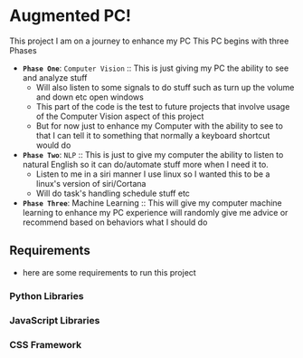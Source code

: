 # Augmented PC!
This project I am on a journey to enhance my PC This PC begins with three Phases 

- **`Phase One`**: `Computer Vision` :: This is just giving my PC the ability to see and analyze stuff 
	- Will also listen to some signals to do stuff such as turn up the volume and down etc open windows
	- This part of the code is the test to future projects that involve usage of the Computer Vision aspect of this project 
	- But for now just to enhance my Computer with the ability to see to that I can tell it to something that normally a keyboard shortcut would do 
- **`Phase Two`**: `NLP` :: This is just to give my computer the ability to listen to natural English so it can do/automate stuff more when I need it to. 
	- Listen to me in a siri manner I use linux so I wanted this to be a linux's version of siri/Cortana 
	- Will do task's handling schedule stuff etc 
- **`Phase Three`**: Machine Learning :: This will give my computer machine learning to enhance my PC experience will randomly give me advice or recommend based on behaviors what I should do 


## Requirements 
- here are some requirements to run this project 

### Python Libraries 

### JavaScript Libraries

### CSS Framework